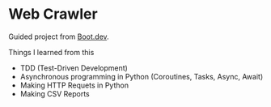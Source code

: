 # Web Crawler

Guided project from [Boot.dev](https://www.boot.dev/courses/build-web-scraper-python).

Things I learned from this 
- TDD (Test-Driven Development)
- Asynchronous programming in Python (Coroutines, Tasks, Async, Await)
- Making HTTP Requets in Python
- Making CSV Reports
